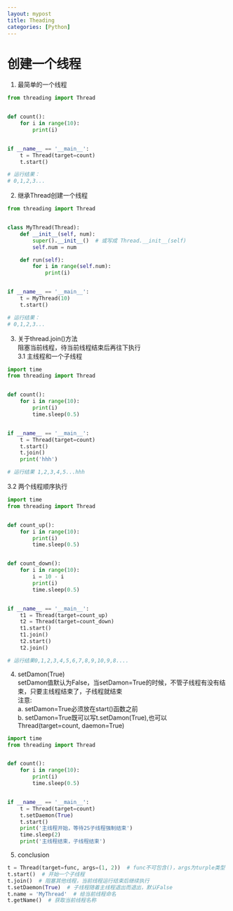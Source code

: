 ```yaml
---
layout: mypost
title: Theading
categories: [Python]
---
```


# 创建一个线程
1.  最简单的一个线程  

```python
from threading import Thread


def count():
    for i in range(10):
        print(i)


if __name__ == '__main__':
    t = Thread(target=count)
    t.start()

# 运行结果：
# 0,1,2,3...
```
2. 继承Thread创建一个线程  

```python
from threading import Thread


class MyThread(Thread):
    def __init__(self, num):
        super().__init__()  # 或写成 Thread.__init__(self)
        self.num = num

    def run(self):
        for i in range(self.num):
            print(i)


if __name__ == '__main__':
    t = MyThread(10)
    t.start()

# 运行结果：
# 0,1,2,3...
```
3.  关于thread.join()方法  
阻塞当前线程，待当前线程结束后再往下执行  
3.1 主线程和一个子线程  

```python
import time
from threading import Thread


def count():
    for i in range(10):
        print(i)
        time.sleep(0.5)


if __name__ == '__main__':
    t = Thread(target=count)
    t.start()
    t.join()
    print('hhh')

# 运行结果 1,2,3,4,5...hhh
```
3.2 两个线程顺序执行  

```python
import time
from threading import Thread


def count_up():
    for i in range(10):
        print(i)
        time.sleep(0.5)


def count_down():
    for i in range(10):
        i = 10 - i
        print(i)
        time.sleep(0.5)


if __name__ == '__main__':
    t1 = Thread(target=count_up)
    t2 = Thread(target=count_down)
    t1.start()
    t1.join()
    t2.start()
    t2.join()

# 运行结果0,1,2,3,4,5,6,7,8,9,10,9,8....
```
4.  setDamon(True)  
setDamon值默认为False，当setDamon=True的时候，不管子线程有没有结束，只要主线程结束了，子线程就结束  
注意:  
a. setDamon=True必须放在start()函数之前  
b. setDamon=True既可以写t.setDamon(True),也可以Thread(target=count, daemon=True)  

```python
import time
from threading import Thread


def count():
    for i in range(10):
        print(i)
        time.sleep(0.5)


if __name__ == '__main__':
    t = Thread(target=count)
    t.setDaemon(True)
    t.start()
    print('主线程开始，等待2S子线程强制结束')
    time.sleep(2)
    print('主线程结束，子线程结束')
```
5.  conclusion  

```python
t = Thread(target=func, args=(1, 2))  # func不可包含()，args为turple类型
t.start()  # 开始一个子线程
t.join()  # 阻塞其他线程，当前线程运行结束后继续执行
t.setDaemon(True)  # 子线程随着主线程退出而退出，默认False
t.name = 'MyThread'  # 给当前线程命名
t.getName()  # 获取当前线程名称
```

